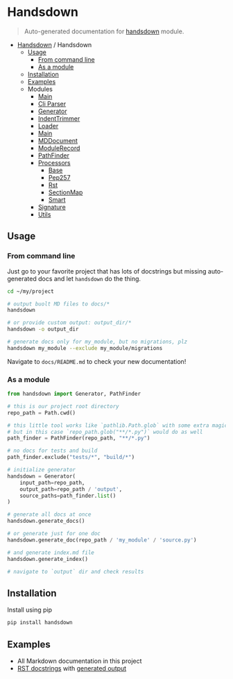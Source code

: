 # Handsdown

> Auto-generated documentation for [handsdown](../handsdown/__init__.py) module.

- [Handsdown](./README.md#handsdown) / Handsdown
  - [Usage](#usage)
    - [From command line](#from-command-line)
    - [As a module](#as-a-module)
  - [Installation](#installation)
  - [Examples](#examples)
  - Modules
    - [Main](./handsdown___main__.md#main)
    - [Cli Parser](./handsdown_cli_parser.md#cli-parser)
    - [Generator](./handsdown_generator.md#generator)
    - [IndentTrimmer](./handsdown_indent_trimmer.md#indenttrimmer)
    - [Loader](./handsdown_loader.md#loader)
    - [Main](./handsdown_main.md#main)
    - [MDDocument](./handsdown_md_document.md#mddocument)
    - [ModuleRecord](./handsdown_module_record.md#modulerecord)
    - [PathFinder](./handsdown_path_finder.md#pathfinder)
    - [Processors](./handsdown_processors_index.md#processors)
      - [Base](./handsdown_processors_base.md#base)
      - [Pep257](./handsdown_processors_pep257.md#pep257)
      - [Rst](./handsdown_processors_rst.md#rst)
      - [SectionMap](./handsdown_processors_section_map.md#sectionmap)
      - [Smart](./handsdown_processors_smart.md#smart)
    - [Signature](./handsdown_signature.md#signature)
    - [Utils](./handsdown_utils.md#utils)

## Usage

### From command line

Just go to your favorite project that has lots of docstrings but missing
auto-generated docs and let `handsdown` do the thing.

```bash
cd ~/my/project

# output buolt MD files to docs/*
handsdown

# or provide custom output: output_dir/*
handsdown -o output_dir

# generate docs only for my_module, but no migrations, plz
handsdown my_module --exclude my_module/migrations
```

Navigate to `docs/README.md` to check your new documentation!

### As a module

```python
from handsdown import Generator, PathFinder

# this is our project root directory
repo_path = Path.cwd()

# this little tool works like `pathlib.Path.glob` with some extra magic
# but in this case `repo_path.glob("**/*.py")` would do as well
path_finder = PathFinder(repo_path, "**/*.py")

# no docs for tests and build
path_finder.exclude("tests/*", "build/*")

# initialize generator
handsdown = Generator(
    input_path=repo_path,
    output_path=repo_path / 'output',
    source_paths=path_finder.list()
)

# generate all docs at once
handsdown.generate_docs()

# or generate just for one doc
handsdown.generate_doc(repo_path / 'my_module' / 'source.py')

# and generate index.md file
handsdown.generate_index()

# navigate to `output` dir and check results
```

## Installation

Install using pip

```bash
pip install handsdown
```

## Examples

- All Markdown documentation in this project
- [RST docstrings](../examples/rst_example.py) with [generated output](/docs/examples_rst_example.md#rstexample)
